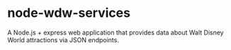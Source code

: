 node-wdw-services
=================

A Node.js + express web application that provides data about Walt Disney World attractions via JSON endpoints.